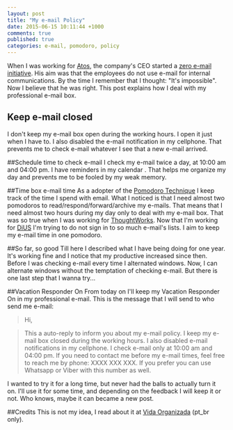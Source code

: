 ```yaml
---
layout: post
title: "My e-mail Policy"
date: 2015-06-15 10:11:44 +1000
comments: true
published: true
categories: e-mail, pomodoro, policy
---
```


When I was working for [Atos](http://www.atos.net), the company's CEO started a [zero e-mail initiative](http://atos.net/en-us/home/we-are/zero-email.html). His aim was that the employees do not use e-mail for internal communications. By the time I remember that I thought: "It's impossible".
Now I believe that  he was right.
This post explains how I deal with my professional e-mail box.

## Keep e-mail closed
I don't keep my e-mail box open during the working hours. I open it just when I have to. I also disabled the e-mail notification in my cellphone. That prevents me to check e-mail whatever I see that a new e-mail arrived.

##Schedule time to check e-mail
I check my e-mail twice a day, at 10:00 am and 04:00 pm. I have reminders in my calendar . That helps me organize my day and prevents me to be fooled by my weak memory.

##Time box e-mail time
As a adopter of the [Pomodoro Technique](http://pomodorotechnique.com/) I keep track of the time I spend with email. What I noticed is that I need almost two pomodoros  to read/respond/forward/archive my e-mails. That means that I need almost two hours during my day only to deal with my e-mail box.  That was so true when I was working for [ThoughtWorks](http://www.thoughtworks.com/). Now that I'm working for [DiUS](http://dius.com.au/) I'm trying to do not sign in to so much e-mail's lists. I aim to keep my e-mail time in one pomodoro.

##So far, so good
Till here I described what I have being doing for one year. It's working fine and I notice that my productive increased since then. Before I was checking e-mail every time I alternated windows. Now, I can alternate windows without the temptation of checking e-mail. But there is one last step that  I wanna try...

##Vacation Responder On
From today on I'll keep my Vacation Responder On in my professional e-mail. This is the message that I will send to who send me e-mail:

>Hi,

>This a auto-reply to inform you about my e-mail policy. I keep my e-mail box closed during the working hours.  I also disabled e-mail notifications in my cellphone. I check e-mail only at 10:00 am and 04:00 pm.  If you need to contact me before my e-mail times, feel free to reach me by phone: XXXX XXX XXX. If you prefer you can use Whatsapp or Viber with this number as well.

I wanted to try it for a long time, but never had the balls to actually turn it on. I'll use it for some time, and depending on the feedback I will keep it or not. Who knows, maybe it can became a new post.

##Credits
This is not my idea, I read about it at [Vida Organizada](http://vidaorganizada.com/comece/dicas/2-dicas-incriveis-de-produtividade-que-mudaram-minha-vida/) (pt_br only).
